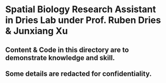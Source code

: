 # Spatial Biology Research Assistant in Dries Lab under Prof. Ruben Dries & Junxiang Xu
## Content & Code in this directory are to demonstrate knowledge and skill. <br> <br> Some details are redacted for confidentiality. 
